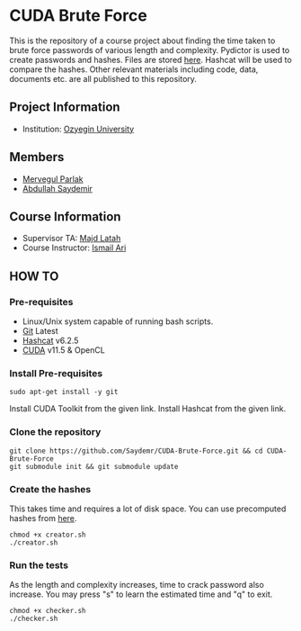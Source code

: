 # CUDA Brute Force 

This is the repository of a course project about finding the time taken to brute force passwords of various length and complexity. Pydictor is used to create passwords and hashes. Files are stored [here](https://drive.google.com/drive/folders/1GS69Dri1jtHbZu4Ypk7VMBoaJ6jWL3p_?usp=sharing). Hashcat will be used to compare the hashes. Other relevant materials including code, data, documents etc. are all published to this repository.

## Project Information
- Institution: [Ozyegin University](https://www.ozyegin.edu.tr/en)

## Members
- [Mervegul Parlak](https://github.com/ctllmp)
- [Abdullah Saydemir](https://github.com/Saydemr)

## Course Information
- Supervisor TA: [Majd Latah](https://github.com/majdlatah)
- Course Instructor: [Ismail Ari](https://faculty.ozyegin.edu.tr/ismailari/)

## HOW TO

### Pre-requisites
- Linux/Unix system capable of running bash scripts.
- [Git](https://git-scm.com/download/linux) Latest
- [Hashcat](https://hashcat.net/hashcat/) v6.2.5
- [CUDA](https://developer.nvidia.com/cuda-downloads?target_os=Linux) v11.5 & OpenCL

### Install Pre-requisites
```
sudo apt-get install -y git
```
Install CUDA Toolkit from the given link.
Install Hashcat from the given link.

### Clone the repository
```
git clone https://github.com/Saydemr/CUDA-Brute-Force.git && cd CUDA-Brute-Force
git submodule init && git submodule update
```

### Create the hashes
This takes time and requires a lot of disk space. You can use precomputed hashes from [here](https://drive.google.com/drive/folders/1GS69Dri1jtHbZu4Ypk7VMBoaJ6jWL3p_?usp=sharing).
```
chmod +x creator.sh
./creator.sh
```

### Run the tests
As the length and complexity increases, time to crack password also increase. You may press "s" to learn the estimated time and "q" to exit.
```
chmod +x checker.sh
./checker.sh
```
